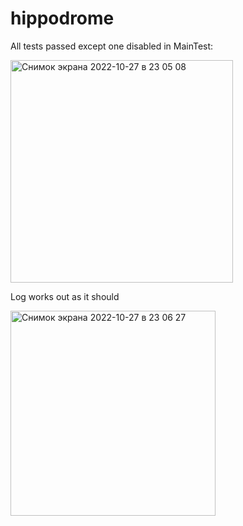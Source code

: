 # hippodrome

All tests passed except one disabled in MainTest:

<img width="356" alt="Снимок экрана 2022-10-27 в 23 05 08" src="https://user-images.githubusercontent.com/96682553/198387527-7bdf9163-dd20-44e8-af6f-544ae8a6a251.png">

Log works out as it should

<img width="328" alt="Снимок экрана 2022-10-27 в 23 06 27" src="https://user-images.githubusercontent.com/96682553/198387698-a7a5825b-0fda-4203-9211-cd6da78bd01a.png">
